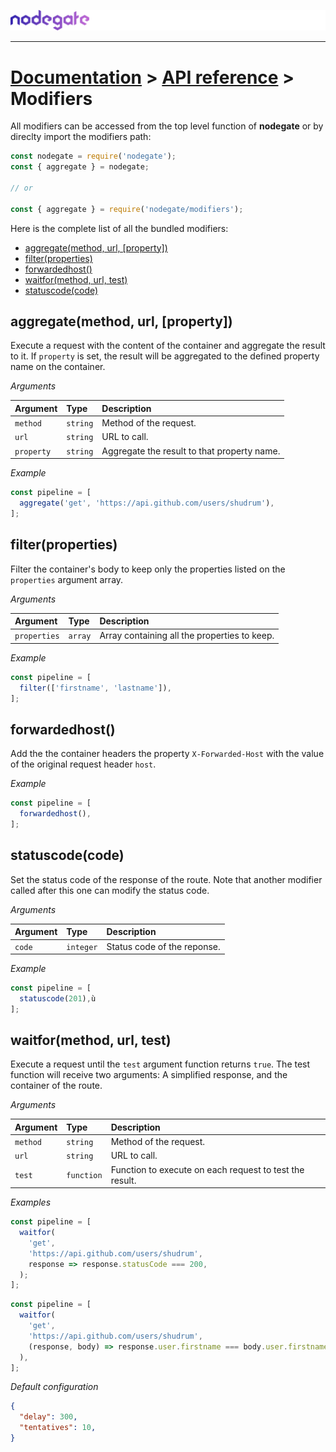 ![nodegate](../images/logo-documentation.png)

---

# [Documentation](README.md) > [API reference](api-reference.md) > Modifiers

All modifiers can be accessed from the top level function of **nodegate** or by direclty import the
modifiers path:

```js
const nodegate = require('nodegate');
const { aggregate } = nodegate;

// or

const { aggregate } = require('nodegate/modifiers');
```

Here is the complete list of all the bundled modifiers:

 - [aggregate(method, url, [property])](#aggregatemethod-url-property)
 - [filter(properties)](#filterproperties)
 - [forwardedhost()](#forwardedhost)
 - [waitfor(method, url, test)](#waitformethod-url-test)
 - [statuscode(code)](#statuscodecode)

## aggregate(method, url, [property])

Execute a request with the content of the container and aggregate the result to it. If `property` is
set, the result will be aggregated to the defined property name on the container.

_Arguments_

| Argument   | Type     | Description                                 |
| :--------- | :------- | :------------------------------------------ |
| `method`   | `string` | Method of the request.                      |
| `url`      | `string` | URL to call.                                |
| `property` | `string` | Aggregate the result to that property name. |

_Example_

```js
const pipeline = [
  aggregate('get', 'https://api.github.com/users/shudrum'),
];
```

## filter(properties)

Filter the container's body to keep only the properties listed on the `properties` argument array.

_Arguments_

| Argument       | Type    | Description                                  |
| :------------- | :------ | :------------------------------------------- |
| `properties`   | `array` | Array containing all the properties to keep. |

_Example_

```js
const pipeline = [
  filter(['firstname', 'lastname']),
];
```

## forwardedhost()

Add the the container headers the property `X-Forwarded-Host` with the value of the original request
header `host`.

_Example_

```js
const pipeline = [
  forwardedhost(),
];
```

## statuscode(code)

Set the status code of the response of the route. Note that another modifier called after this one
can modify the status code.

_Arguments_

| Argument | Type      | Description                 |
| :------- | :-------- | :-------------------------- |
| `code`   | `integer` | Status code of the reponse. |

_Example_

```js
const pipeline = [
  statuscode(201),ù
];
```

## waitfor(method, url, test)

Execute a request until the `test` argument function returns `true`. The test function will receive
two arguments: A simplified response, and the container of the route.

_Arguments_

| Argument   | Type       | Description                                             |
| :--------- | :--------- | :------------------------------------------------------ |
| `method`   | `string`   | Method of the request.                                  |
| `url`      | `string`   | URL to call.                                            |
| `test`     | `function` | Function to execute on each request to test the result. |

_Examples_

```js
const pipeline = [
  waitfor(
    'get',
    'https://api.github.com/users/shudrum',
    response => response.statusCode === 200,
  );
];
```

```js
const pipeline = [
  waitfor(
    'get',
    'https://api.github.com/users/shudrum',
    (response, body) => response.user.firstname === body.user.firstname,
  ),
];
```

_Default configuration_

```json
{
  "delay": 300,
  "tentatives": 10,
}
```
